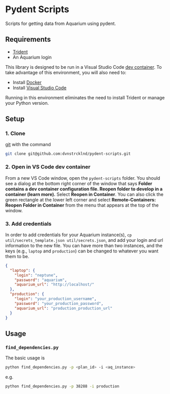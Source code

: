 # Pydent Scripts
Scripts for getting data from Aquarium using pydent. 

## Requirements

* [Trident](https://github.com/klavinslab/trident)
* An Aquarium login

This library is designed to be run in a Visual Studio Code [dev container](https://code.visualstudio.com/remote-tutorials/containers/how-it-works). To take advantage of this environment, you will also need to:

* Install [Docker](https://www.docker.com/get-started)
* Install [Visual Studio Code](https://code.visualstudio.com/)

Running in this environment eliminates the need to install Trident or manage your Python version. 

## Setup
### 1. Clone
[git](https://git-scm.com/) with the command

```bash
git clone git@github.com:dvnstrcklnd/pydent-scripts.git
```

### 2. Open in VS Code dev container
From a new VS Code window, open the `pydent-scripts` folder. You should see a dialog at the bottom right corner of the window that says **Folder contains a dev container configuration file. Reopen folder to develop in a container (learn more).** Select **Reopen in Container**. You can also click the green rectangle at the lower left corner and select **Remote-Containers: Reopen Folder in Container** from the menu that appears at the top of the window. 

### 3. Add credentials
In order to add credentials for your Aquarium instance(s), `cp util/secrets_template.json util/secrets.json`, and add your login and url information to the new file. You can have more than two instances, and the keys (e.g., `laptop` and `production`) can be changed to whatever you want them to be.

```json
{
  "laptop": {
    "login": "neptune",
    "password": "aquarium",
    "aquarium_url": "http://localhost/"
  },
  "production": {
    "login": "your_production_username",
    "password": "your_production_password",
    "aquarium_url": "production_production_url"
  }
}
```

## Usage
### `find_dependencies.py`
The basic usage is 
```bash
python find_dependencies.py -p <plan_id> -i <aq_instance>
```
e.g.
```bash
python find_dependencies.py -p 38288 -i production
```
